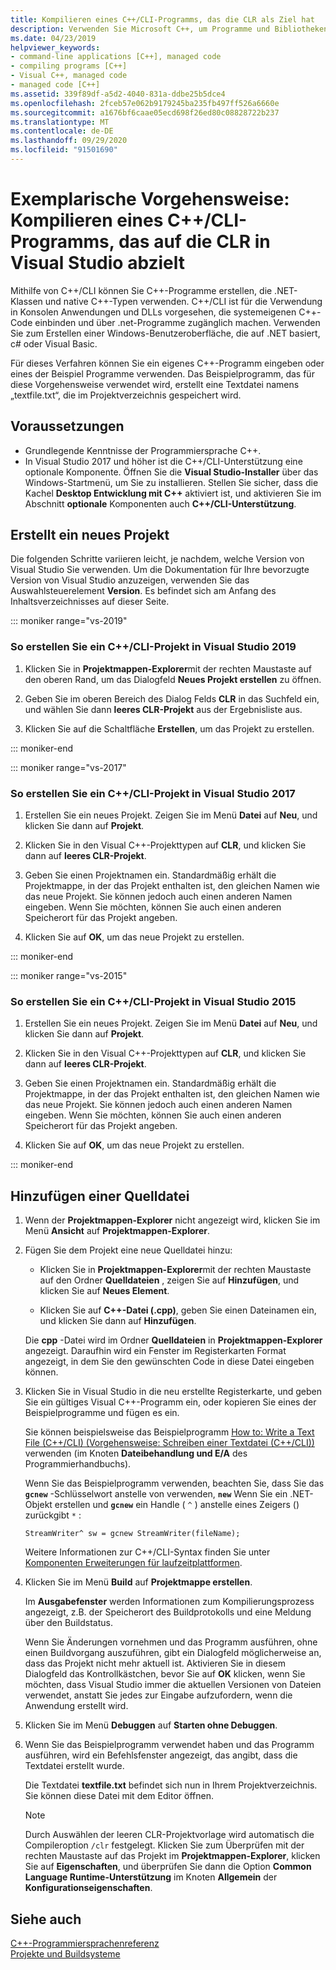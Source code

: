 ```yaml
---
title: Kompilieren eines C++/CLI-Programms, das die CLR als Ziel hat
description: Verwenden Sie Microsoft C++, um Programme und Bibliotheken zu erstellen, die systemeigenen C++-Code und .net-Programme verbinden können.
ms.date: 04/23/2019
helpviewer_keywords:
- command-line applications [C++], managed code
- compiling programs [C++]
- Visual C++, managed code
- managed code [C++]
ms.assetid: 339f89df-a5d2-4040-831a-ddbe25b5dce4
ms.openlocfilehash: 2fceb57e062b9179245ba235fb497ff526a6660e
ms.sourcegitcommit: a1676bf6caae05ecd698f26ed80c08828722b237
ms.translationtype: MT
ms.contentlocale: de-DE
ms.lasthandoff: 09/29/2020
ms.locfileid: "91501690"
---
```

# <a name="walkthrough-compile-a-ccli-program-that-targets-the-clr-in-visual-studio"></a>Exemplarische Vorgehensweise: Kompilieren eines C++/CLI-Programms, das auf die CLR in Visual Studio abzielt

Mithilfe von C++/CLI können Sie C++-Programme erstellen, die .NET-Klassen und native C++-Typen verwenden. C++/CLI ist für die Verwendung in Konsolen Anwendungen und DLLs vorgesehen, die systemeigenen C++-Code einbinden und über .net-Programme zugänglich machen. Verwenden Sie zum Erstellen einer Windows-Benutzeroberfläche, die auf .NET basiert, c# oder Visual Basic.

Für dieses Verfahren können Sie ein eigenes C++-Programm eingeben oder eines der Beispiel Programme verwenden. Das Beispielprogramm, das für diese Vorgehensweise verwendet wird, erstellt eine Textdatei namens „textfile.txt“, die im Projektverzeichnis gespeichert wird.

## <a name="prerequisites"></a>Voraussetzungen

- Grundlegende Kenntnisse der Programmiersprache C++.
- In Visual Studio 2017 und höher ist die C++/CLI-Unterstützung eine optionale Komponente. Öffnen Sie die **Visual Studio-Installer** über das Windows-Startmenü, um Sie zu installieren. Stellen Sie sicher, dass die Kachel **Desktop Entwicklung mit C++** aktiviert ist, und aktivieren Sie im Abschnitt **optionale** Komponenten auch **C++/CLI-Unterstützung**.

## <a name="create-a-new-project"></a>Erstellt ein neues Projekt

Die folgenden Schritte variieren leicht, je nachdem, welche Version von Visual Studio Sie verwenden. Um die Dokumentation für Ihre bevorzugte Version von Visual Studio anzuzeigen, verwenden Sie das Auswahlsteuerelement **Version**. Es befindet sich am Anfang des Inhaltsverzeichnisses auf dieser Seite.

::: moniker range="vs-2019"

### <a name="to-create-a-ccli-project-in-visual-studio-2019"></a>So erstellen Sie ein C++/CLI-Projekt in Visual Studio 2019

1. Klicken Sie in **Projektmappen-Explorer**mit der rechten Maustaste auf den oberen Rand, um das Dialogfeld **Neues Projekt erstellen** zu öffnen.

1. Geben Sie im oberen Bereich des Dialog Felds **CLR** in das Suchfeld ein, und wählen Sie dann **leeres CLR-Projekt** aus der Ergebnisliste aus.

1. Klicken Sie auf die Schaltfläche **Erstellen**, um das Projekt zu erstellen.

::: moniker-end

::: moniker range="vs-2017"

### <a name="to-create-a-ccli-project-in-visual-studio-2017"></a>So erstellen Sie ein C++/CLI-Projekt in Visual Studio 2017

1. Erstellen Sie ein neues Projekt. Zeigen Sie im Menü **Datei** auf **Neu**, und klicken Sie dann auf **Projekt**.

1. Klicken Sie in den Visual C++-Projekttypen auf **CLR**, und klicken Sie dann auf **leeres CLR-Projekt**.

1. Geben Sie einen Projektnamen ein. Standardmäßig erhält die Projektmappe, in der das Projekt enthalten ist, den gleichen Namen wie das neue Projekt. Sie können jedoch auch einen anderen Namen eingeben. Wenn Sie möchten, können Sie auch einen anderen Speicherort für das Projekt angeben.

1. Klicken Sie auf **OK**, um das neue Projekt zu erstellen.

::: moniker-end

::: moniker range="vs-2015"

### <a name="to-create-a-ccli-project-in-visual-studio-2015"></a>So erstellen Sie ein C++/CLI-Projekt in Visual Studio 2015

1. Erstellen Sie ein neues Projekt. Zeigen Sie im Menü **Datei** auf **Neu**, und klicken Sie dann auf **Projekt**.

1. Klicken Sie in den Visual C++-Projekttypen auf **CLR**, und klicken Sie dann auf **leeres CLR-Projekt**.

1. Geben Sie einen Projektnamen ein. Standardmäßig erhält die Projektmappe, in der das Projekt enthalten ist, den gleichen Namen wie das neue Projekt. Sie können jedoch auch einen anderen Namen eingeben. Wenn Sie möchten, können Sie auch einen anderen Speicherort für das Projekt angeben.

1. Klicken Sie auf **OK**, um das neue Projekt zu erstellen.

::: moniker-end

## <a name="add-a-source-file"></a>Hinzufügen einer Quelldatei

1. Wenn der **Projektmappen-Explorer** nicht angezeigt wird, klicken Sie im Menü **Ansicht** auf **Projektmappen-Explorer**.

1. Fügen Sie dem Projekt eine neue Quelldatei hinzu:

   - Klicken Sie in **Projektmappen-Explorer**mit der rechten Maustaste auf den Ordner **Quelldateien** , zeigen Sie auf **Hinzufügen**, und klicken Sie auf **Neues Element**.

   - Klicken Sie auf **C++-Datei (.cpp)**, geben Sie einen Dateinamen ein, und klicken Sie dann auf **Hinzufügen**.

   Die **cpp** -Datei wird im Ordner **Quelldateien** in **Projektmappen-Explorer** angezeigt. Daraufhin wird ein Fenster im Registerkarten Format angezeigt, in dem Sie den gewünschten Code in diese Datei eingeben können.

1. Klicken Sie in Visual Studio in die neu erstellte Registerkarte, und geben Sie ein gültiges Visual C++-Programm ein, oder kopieren Sie eines der Beispielprogramme und fügen es ein.

   Sie können beispielsweise das Beispielprogramm [How to: Write a Text File (C++/CLI) (Vorgehensweise: Schreiben einer Textdatei (C++/CLI))](./file-handling-and-i-o-cpp-cli.md#write_text) verwenden (im Knoten **Dateibehandlung und E/A** des Programmierhandbuchs).

   Wenn Sie das Beispielprogramm verwenden, beachten Sie, dass Sie das **`gcnew`** -Schlüsselwort anstelle von verwenden, **`new`** Wenn Sie ein .NET-Objekt erstellen und **`gcnew`** ein Handle ( `^` ) anstelle eines Zeigers () zurückgibt `*` :

   `StreamWriter^ sw = gcnew StreamWriter(fileName);`

   Weitere Informationen zur C++/CLI-Syntax finden Sie unter [Komponenten Erweiterungen für laufzeitplattformen](../extensions/component-extensions-for-runtime-platforms.md).

1. Klicken Sie im Menü **Build** auf **Projektmappe erstellen**.

   Im **Ausgabefenster** werden Informationen zum Kompilierungsprozess angezeigt, z.B. der Speicherort des Buildprotokolls und eine Meldung über den Buildstatus.

   Wenn Sie Änderungen vornehmen und das Programm ausführen, ohne einen Buildvorgang auszuführen, gibt ein Dialogfeld möglicherweise an, dass das Projekt nicht mehr aktuell ist. Aktivieren Sie in diesem Dialogfeld das Kontrollkästchen, bevor Sie auf **OK** klicken, wenn Sie möchten, dass Visual Studio immer die aktuellen Versionen von Dateien verwendet, anstatt Sie jedes zur Eingabe aufzufordern, wenn die Anwendung erstellt wird.

1. Klicken Sie im Menü **Debuggen** auf **Starten ohne Debuggen**.

1. Wenn Sie das Beispielprogramm verwendet haben und das Programm ausführen, wird ein Befehlsfenster angezeigt, das angibt, dass die Textdatei erstellt wurde.

   Die Textdatei **textfile.txt** befindet sich nun in Ihrem Projektverzeichnis. Sie können diese Datei mit dem Editor öffnen.

   > [!NOTE]
   > Durch Auswählen der leeren CLR-Projektvorlage wird automatisch die Compileroption `/clr` festgelegt. Klicken Sie zum Überprüfen mit der rechten Maustaste auf das Projekt im **Projektmappen-Explorer**, klicken Sie auf **Eigenschaften**, und überprüfen Sie dann die Option **Common Language Runtime-Unterstützung** im Knoten **Allgemein** der **Konfigurationseigenschaften**.

## <a name="see-also"></a>Siehe auch

[C++-Programmiersprachenreferenz](../cpp/cpp-language-reference.md)<br/>
[Projekte und Buildsysteme](../build/projects-and-build-systems-cpp.md)<br/>
